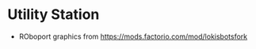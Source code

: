 # Utility Station

<!-- TODO -->
-  ROboport graphics from https://mods.factorio.com/mod/lokisbotsfork

